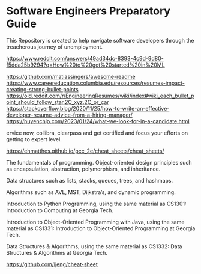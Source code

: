 # Software Engineers Preparatory Guide
This Repository is created to help navigate software developers through the treacherous journey of unemployment.

https://www.reddit.com/answers/49ad34dc-8393-4c9d-9d80-f5dda25b9294?q=How%20to%20get%20started%20in%20ML

https://github.com/matiassingers/awesome-readme
https://www.careereducation.columbia.edu/resources/resumes-impact-creating-strong-bullet-points
https://old.reddit.com/r/EngineeringResumes/wiki/index#wiki_each_bullet_point_should_follow_star.2C_xyz.2C_or_car
https://stackoverflow.blog/2020/11/25/how-to-write-an-effective-developer-resume-advice-from-a-hiring-manager/
https://huyenchip.com/2023/01/24/what-we-look-for-in-a-candidate.html

ervice now, collibra, clearpass and get certified and focus your efforts on getting to expert level.

https://ehmatthes.github.io/pcc_2e/cheat_sheets/cheat_sheets/

The fundamentals of programming.
Object-oriented design principles such as encapsulation, abstraction, polymorphism, and inheritance.

Data structures such as lists, stacks, queues, trees, and hashmaps.

Algorithms such as AVL, MST, Dijkstra’s, and dynamic programming.

Introduction to Python Programming, using the same material as CS1301: Introduction to Computing at Georgia Tech.

Introduction to Object-Oriented Programming with Java, using the same material as CS1331: Introduction to Object-Oriented Programming at Georgia Tech.

Data Structures & Algorithms, using the same material as CS1332: Data Structures & Algorithms at Georgia Tech.

https://github.com/ljeng/cheat-sheet
